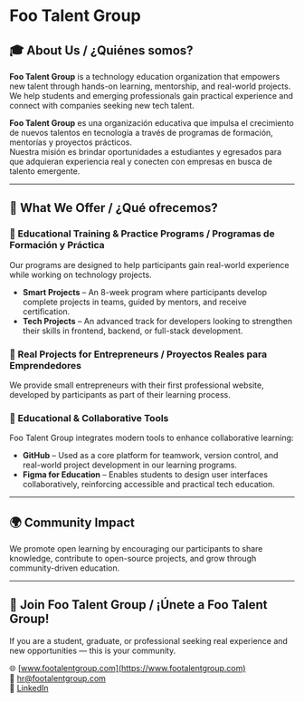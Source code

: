 # Foo Talent Group

## 🎓 About Us / ¿Quiénes somos?
**Foo Talent Group** is a technology education organization that empowers new talent through hands-on learning, mentorship, and real-world projects.  
We help students and emerging professionals gain practical experience and connect with companies seeking new tech talent.

**Foo Talent Group** es una organización educativa que impulsa el crecimiento de nuevos talentos en tecnología a través de programas de formación, mentorías y proyectos prácticos.  
Nuestra misión es brindar oportunidades a estudiantes y egresados para que adquieran experiencia real y conecten con empresas en busca de talento emergente.

---

## 🎯 What We Offer / ¿Qué ofrecemos?

### 🔹 Educational Training & Practice Programs / Programas de Formación y Práctica
Our programs are designed to help participants gain real-world experience while working on technology projects.

- **Smart Projects** – An 8-week program where participants develop complete projects in teams, guided by mentors, and receive certification.  
- **Tech Projects** – An advanced track for developers looking to strengthen their skills in frontend, backend, or full-stack development.

### 🔹 Real Projects for Entrepreneurs / Proyectos Reales para Emprendedores
We provide small entrepreneurs with their first professional website, developed by participants as part of their learning process.

### 🔹 Educational & Collaborative Tools
Foo Talent Group integrates modern tools to enhance collaborative learning:

- **GitHub** – Used as a core platform for teamwork, version control, and real-world project development in our learning programs.   
- **Figma for Education** – Enables students to design user interfaces collaboratively, reinforcing accessible and practical tech education.

---

## 🌍 Community Impact
We promote open learning by encouraging our participants to share knowledge, contribute to open-source projects, and grow through community-driven education.

---

## 📢 Join Foo Talent Group / ¡Únete a Foo Talent Group!
If you are a student, graduate, or professional seeking real experience and new opportunities — this is your community.

🌐 [www.footalentgroup.com](https://www.footalentgroup.com)  
📧 hr@footalentgroup.com  
🔗 [LinkedIn](https://www.linkedin.com/company/foo-talent-group)


